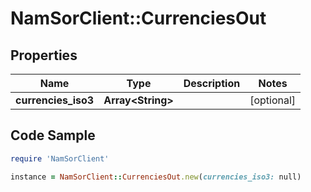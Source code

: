 # NamSorClient::CurrenciesOut

## Properties
Name | Type | Description | Notes
------------ | ------------- | ------------- | -------------
**currencies_iso3** | **Array&lt;String&gt;** |  | [optional] 

## Code Sample

```ruby
require 'NamSorClient'

instance = NamSorClient::CurrenciesOut.new(currencies_iso3: null)
```


